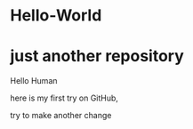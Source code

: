# Hello-World
just another repository
====================

Hello Human

here is my first try on GitHub,

try to make another change
